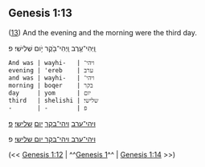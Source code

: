 ## Genesis 1:13

([13](http://biblehub.com/text/genesis/1-13.htm)) And the evening and the morning were the third day.

וַֽיְהִי־עֶ֥רֶב וַֽיְהִי־בֹ֖קֶר יֹ֥ום שְׁלִישִֽׁי׃ פ

	And was | wayhi-   | ויהי־
	evening | 'ereb    | ערב
	and was | wayhi-   | ויהי־
	morning | boqer    | בקר
	day     | yom      | יום
	third   | shelishi | שלישי׃
	-       | -        | פ

[ויהי־ערב](/keys/VIHI-ORB) [ויהי־בקר](/keys/VIHI-BQR) [יום](/keys/IVM) [שלישי](/keys/ShLIShI)׃ [פ](/keys/P)

[ויהי־ערב ויהי־בקר יום שלישי](/keys/VIHI-ORB.VIHI-BQR.IVM.ShLIShI)׃ פ

(<< [Genesis 1:12](/genesis/1/12) | ^^[Genesis 1](/genesis/1)^^ | [Genesis 1:14](/genesis/1/14) >>)
